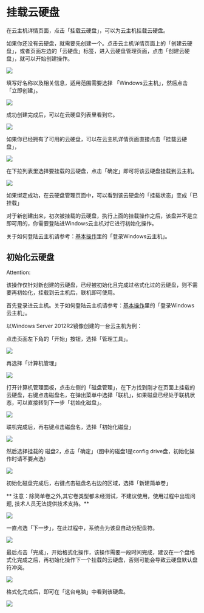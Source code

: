 # 挂载云硬盘

在云主机详情页面，点击「挂载云硬盘」，可以为云主机挂载云硬盘。

如果你还没有云硬盘，就需要先创建一个。点击云主机详情页面上的「创建云硬盘」，或者页面左边的「云硬盘」标签，进入云硬盘管理页面，点击「创建云硬盘」，就可以开始创建操作。

![](../image/Win主机_使用指南_挂载云硬盘1.png)

填写好名称以及相关信息，适用范围需要选择 「Windows云主机」，然后点击「立即创建」。

![](../image/Win主机_使用指南_挂载云硬盘2.png)

成功创建完成后，可以在云硬盘列表里看到它。

![](../image/Win主机_使用指南_挂载云硬盘3.png)

如果你已经拥有了可用的云硬盘，可以在云主机详情页面直接点击「挂载云硬盘」，

![](../image/Win主机_使用指南_挂载云硬盘4.png)

在下拉列表里选择要挂载的云硬盘，点击「确定」即可将该云硬盘挂载到云主机。

![](../image/Win主机_使用指南_挂载云硬盘5.png)

如果绑定成功，在云硬盘管理页面中，可以看到该云硬盘的「挂载状态」变成「已挂载」

对于新创建出来，初次被挂载的云硬盘，执行上面的挂载操作之后，该盘并不是立即可用的，你需要登陆进Windows云主机对它进行初始化操作。

关于如何登陆云主机请参考：[基本操作](http://support.c.163.com/md.html#!平台服务/Windows云主机/使用指南/windows云主机基本操作.md)里的「登录Windows云主机」。


## 初始化云硬盘

<span>Attention:</span><div class="alertContent">该操作仅针对新创建的云硬盘，已经被初始化且完成过格式化过的云硬盘，则不需要再初始化，挂载到云主机后，联机即可使用。</div>

首先登录进云主机。关于如何登陆云主机请参考：[基本操作](http://support.c.163.com/md.html#!平台服务/Windows云主机/使用指南/windows云主机基本操作.md)里的「登录Windows云主机」。

以Windows Server 2012R2镜像创建的一台云主机为例：

点击页面左下角的「开始」按钮，选择「管理工具」。

![](../image/Win主机_使用指南_初始化云硬盘1.png)

再选择「计算机管理」

![](../image/Win主机_使用指南_初始化云硬盘2.png)

打开计算机管理面板，点击左侧的「磁盘管理」，在下方找到刚才在页面上挂载的云硬盘，右键点击磁盘名，在弹出菜单中选择「联机」，如果磁盘已经处于联机状态，可以直接转到下一步「初始化磁盘」。 

![](../image/Win主机_使用指南_初始化云硬盘3.png)

联机完成后，再右键点击磁盘名，选择「初始化磁盘」

![](../image/Win主机_使用指南_初始化云硬盘4.png)

然后选择挂载的 磁盘2，点击「确定」（图中的磁盘1是config drive盘，初始化操作时请不要点选）

![](../image/Win主机_使用指南_初始化云硬盘5.png)

初始化磁盘完成后，右键点击磁盘名右边的区域，选择「新建简单卷」 

** 注意：除简单卷之外,其它卷类型都未经测试，不建议使用，使用过程中出现问题, 技术人员无法提供技术支持。**

![](../image/Win主机_使用指南_初始化云硬盘6.png)

一直点选「下一步」，在此过程中，系统会为该盘自动分配盘符。

![](../image/Win主机_使用指南_初始化云硬盘7.png)

最后点击「完成」，开始格式化操作，该操作需要一段时间完成，建议在一个盘格式化完成之后，再初始化操作下一个挂载的云硬盘，否则可能会导致云硬盘默认盘符冲突。

![](../image/Win主机_使用指南_初始化云硬盘8.png)

格式化完成后，即可在「这台电脑」中看到该硬盘。

![](../image/Win主机_使用指南_初始化云硬盘9.png)



